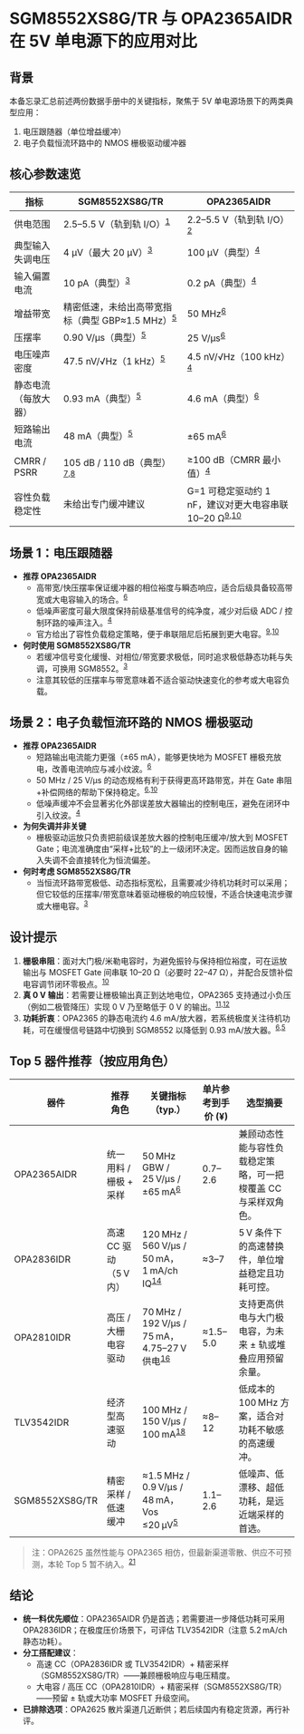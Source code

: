 # SGM8552XS8G/TR 与 OPA2365AIDR 在 5V 单电源下的应用对比

## 背景

本备忘录汇总前述两份数据手册中的关键指标，聚焦于 5V 单电源场景下的两类典型应用：

1. 电压跟随器（单位增益缓冲）
2. 电子负载恒流环路中的 NMOS 栅极驱动缓冲器

## 核心参数速览

| 指标 | SGM8552XS8G/TR | OPA2365AIDR |
| --- | --- | --- |
| 供电范围 | 2.5–5.5 V（轨到轨 I/O）<sup>[1](docs/opamps/sgmicro/SGM8552XS8G-TR.md:19)</sup> | 2.2–5.5 V（轨到轨 I/O）<sup>[2](docs/opamps/ti/OPA2365AIDR.md:139)</sup> |
| 典型输入失调电压 | 4 µV（最大 20 µV）<sup>[3](docs/opamps/sgmicro/SGM8552XS8G-TR.md:70)</sup> | 100 µV（典型）<sup>[4](docs/opamps/ti/OPA2365AIDR.md:7)</sup> |
| 输入偏置电流 | 10 pA（典型）<sup>[3](docs/opamps/sgmicro/SGM8552XS8G-TR.md:70)</sup> | 0.2 pA（典型）<sup>[4](docs/opamps/ti/OPA2365AIDR.md:7)</sup> |
| 增益带宽 | 精密低速，未给出高带宽指标（典型 GBP≈1.5 MHz）<sup>[5](docs/opamps/sgmicro/SGM8552XS8G-TR.md:70)</sup> | 50 MHz<sup>[6](docs/opamps/ti/OPA2365AIDR.md:183)</sup> |
| 压摆率 | 0.90 V/µs（典型）<sup>[5](docs/opamps/sgmicro/SGM8552XS8G-TR.md:70)</sup> | 25 V/µs<sup>[6](docs/opamps/ti/OPA2365AIDR.md:183)</sup> |
| 电压噪声密度 | 47.5 nV/√Hz（1 kHz）<sup>[5](docs/opamps/sgmicro/SGM8552XS8G-TR.md:70)</sup> | 4.5 nV/√Hz（100 kHz）<sup>[4](docs/opamps/ti/OPA2365AIDR.md:7)</sup> |
| 静态电流（每放大器） | 0.93 mA（典型）<sup>[5](docs/opamps/sgmicro/SGM8552XS8G-TR.md:70)</sup> | 4.6 mA（典型）<sup>[6](docs/opamps/ti/OPA2365AIDR.md:183)</sup> |
| 短路输出电流 | 48 mA（典型）<sup>[5](docs/opamps/sgmicro/SGM8552XS8G-TR.md:70)</sup> | ±65 mA<sup>[6](docs/opamps/ti/OPA2365AIDR.md:183)</sup> |
| CMRR / PSRR | 105 dB / 110 dB（典型）<sup>[7](docs/opamps/sgmicro/SGM8552XS8G-TR.md:15)</sup><sup>,</sup><sup>[8](docs/opamps/sgmicro/SGM8552XS8G-TR.md:16)</sup> | ≥100 dB（CMRR 最小值）<sup>[4](docs/opamps/ti/OPA2365AIDR.md:7)</sup> |
| 容性负载稳定性 | 未给出专门缓冲建议 | G=1 可稳定驱动约 1 nF，建议对更大电容串联 10–20 Ω<sup>[9](docs/OPA2365AIDR.md:292)</sup><sup>,</sup><sup>[10](docs/OPA2365AIDR.md:294)</sup> |

## 场景 1：电压跟随器

- **推荐 OPA2365AIDR**
  - 高带宽/快压摆率保证缓冲器的相位裕度与瞬态响应，适合后级具备较高带宽或大电容输入的场合。<sup>[6](docs/OPA2365AIDR.md:183)</sup>
  - 低噪声密度可最大限度保持前级基准信号的纯净度，减少对后级 ADC / 控制环路的噪声注入。<sup>[4](docs/OPA2365AIDR.md:7)</sup>
  - 官方给出了容性负载稳定策略，便于串联阻尼后拓展到更大电容。<sup>[9](docs/OPA2365AIDR.md:292)</sup><sup>,</sup><sup>[10](docs/OPA2365AIDR.md:294)</sup>
- **何时使用 SGM8552XS8G/TR**
  - 若缓冲信号变化缓慢、对相位/带宽要求极低，同时追求极低静态功耗与失调，可换用 SGM8552。<sup>[3](docs/SGM8552XS8G-TR.md:70)</sup>
  - 注意其较低的压摆率与带宽意味着不适合驱动快速变化的参考或大电容负载。

## 场景 2：电子负载恒流环路的 NMOS 栅极驱动

- **推荐 OPA2365AIDR**
  - 短路输出电流能力更强（±65 mA），能够更快地为 MOSFET 栅极充放电，改善电流响应与减小纹波。<sup>[6](docs/OPA2365AIDR.md:183)</sup>
  - 50 MHz / 25 V/µs 的动态规格有利于获得更高环路带宽，并在 Gate 串阻+补偿网络的帮助下保持稳定。<sup>[6](docs/OPA2365AIDR.md:183)</sup><sup>,</sup><sup>[10](docs/OPA2365AIDR.md:294)</sup>
  - 低噪声缓冲不会显著劣化外部误差放大器输出的控制电压，避免在闭环中引入纹波。<sup>[4](docs/OPA2365AIDR.md:7)</sup>
- **为何失调并非关键**
  - 栅极驱动运放只负责把前级误差放大器的控制电压缓冲/放大到 MOSFET Gate；电流准确度由“采样+比较”的上一级闭环决定。因而运放自身的输入失调不会直接转化为恒流偏差。
- **何时考虑 SGM8552XS8G/TR**
  - 当恒流环路带宽极低、动态指标宽松，且需要减少待机功耗时可以采用；但它较低的压摆率/带宽意味着驱动栅极的响应较慢，不适合快速电流步骤或大栅电容。<sup>[3](docs/opamps/sgmicro/SGM8552XS8G-TR.md:70)</sup>

## 设计提示

1. **栅极串阻**：面对大门极/米勒电容时，为避免振铃与保持相位裕度，可在运放输出与 MOSFET Gate 间串联 10–20 Ω（必要时 22–47 Ω），并配合反馈补偿电容调节闭环零极点。<sup>[10](docs/opamps/ti/OPA2365AIDR.md:294)</sup>
2. **真 0 V 输出**：若需要让栅极输出真正到达地电位，OPA2365 支持通过小负压（例如二极管降压）实现 0 V 乃至略低于 0 V 的输出。<sup>[11](docs/opamps/ti/OPA2365AIDR.md:305)</sup><sup>,</sup><sup>[12](docs/opamps/ti/OPA2365AIDR.md:403)</sup>
3. **功耗折衷**：OPA2365 的静态电流约 4.6 mA/放大器，若系统极度关注待机功耗，可在缓慢信号链路中切换到 SGM8552 以降低到 0.93 mA/放大器。<sup>[6](docs/opamps/ti/OPA2365AIDR.md:183)</sup><sup>,</sup><sup>[5](docs/opamps/sgmicro/SGM8552XS8G-TR.md:70)</sup>

## Top 5 器件推荐（按应用角色）

| 器件 | 推荐角色 | 关键指标（typ.） | 单片参考到手价 (¥) | 选型摘要 |
| --- | --- | --- | --- | --- |
| OPA2365AIDR | 统一用料 / 栅极 + 采样 | 50 MHz GBW / 25 V/µs / ±65 mA<sup>[6](docs/opamps/ti/OPA2365AIDR.md:183)</sup> | 0.7–2.6 | 兼顾动态性能与容性负载稳定策略，可一把梭覆盖 CC 与采样双角色。 |
| OPA2836IDR | 高速 CC 驱动（5 V 内） | 120 MHz / 560 V/µs / 50 mA，1 mA/ch IQ<sup>[14](docs/opamps/ti/OPA2836.md:11)</sup> | ≈3–7 | 5 V 条件下的高速替换件，单位增益稳定且功耗可控。 |
| OPA2810IDR | 高压 / 大栅电容驱动 | 70 MHz / 192 V/µs / 75 mA，4.75–27 V 供电<sup>[16](docs/opamps/ti/OPA2810.md:12)</sup> | ≈1.5–5.0 | 支持更高供电与大门极电容，为未来 ± 轨或堆叠应用预留余量。 |
| TLV3542IDR | 经济型高速驱动 | 100 MHz / 150 V/µs / 100 mA<sup>[18](docs/opamps/ti/TLV3542.md:10)</sup> | ≈8–12 | 低成本的 100 MHz 方案，适合对功耗不敏感的高速缓冲。 |
| SGM8552XS8G/TR | 精密采样 / 低速缓冲 | ≈1.5 MHz / 0.9 V/µs / 48 mA，Vos ≤20 µV<sup>[5](docs/opamps/sgmicro/SGM8552XS8G-TR.md:70)</sup> | 1.1–2.6 | 低噪声、低漂移、超低功耗，是远近端采样的首选。 |

> 注：OPA2625 虽然性能与 OPA2365 相仿，但最新渠道零散、供应不可预测，本轮 Top 5 暂不纳入。<sup>[21](docs/opamp_alternatives.md:47)</sup>

## 结论

- **统一料优先顺位**：OPA2365AIDR 仍是首选；若需要进一步降低功耗可采用 OPA2836IDR；在极度压价场景下，可评估 TLV3542IDR（注意 5.2 mA/ch 静态功耗）。
- **分工搭配建议**：
  - 高速 CC（OPA2836IDR 或 TLV3542IDR）+ 精密采样（SGM8552XS8G/TR）——兼顾栅极响应与电压精度。
  - 大电容 / 高压 CC（OPA2810IDR）+ 精密采样（SGM8552XS8G/TR）——预留 ± 轨或大功率 MOSFET 升级空间。
- **已排除选项**：OPA2625 散片渠道几近断供；若后续国内有稳定货源，再行补评。
